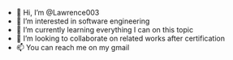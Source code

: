 - 👋 Hi, I’m @Lawrence003
- 👀 I’m interested in software engineering 
- 🌱 I’m currently learning everything I can on this topic
- 💞️ I’m looking to collaborate on related works after certification
- 📫 You can reach me on my gmail 

<!---
Lawrence003/Lawrence003 is a ✨ special ✨ repository because its `README.md` (this file) appears on your GitHub profile.
You can click the Preview link to take a look at your changes.
--->
